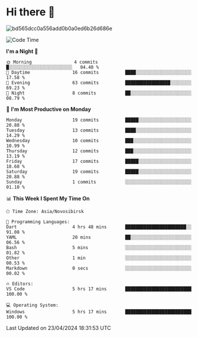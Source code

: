 # Hi there 👋


![bd565dcc0a556add0b0a0ed6b26d686e](https://github.com/Netall0/Netall0/assets/113532176/3b1d4b44-6a21-4538-a6ec-2ba2a7c53f63)



<!--START_SECTION:waka-->
![Code Time](http://img.shields.io/badge/Code%20Time-221%20hrs%2037%20mins-blue)

**I'm a Night 🦉** 

```text
🌞 Morning                4 commits           █░░░░░░░░░░░░░░░░░░░░░░░░   04.40 % 
🌆 Daytime                16 commits          ████░░░░░░░░░░░░░░░░░░░░░   17.58 % 
🌃 Evening                63 commits          █████████████████░░░░░░░░   69.23 % 
🌙 Night                  8 commits           ██░░░░░░░░░░░░░░░░░░░░░░░   08.79 % 
```
📅 **I'm Most Productive on Monday** 

```text
Monday                   19 commits          █████░░░░░░░░░░░░░░░░░░░░   20.88 % 
Tuesday                  13 commits          ████░░░░░░░░░░░░░░░░░░░░░   14.29 % 
Wednesday                10 commits          ███░░░░░░░░░░░░░░░░░░░░░░   10.99 % 
Thursday                 12 commits          ███░░░░░░░░░░░░░░░░░░░░░░   13.19 % 
Friday                   17 commits          █████░░░░░░░░░░░░░░░░░░░░   18.68 % 
Saturday                 19 commits          █████░░░░░░░░░░░░░░░░░░░░   20.88 % 
Sunday                   1 commits           ░░░░░░░░░░░░░░░░░░░░░░░░░   01.10 % 
```


📊 **This Week I Spent My Time On** 

```text
🕑︎ Time Zone: Asia/Novosibirsk

💬 Programming Languages: 
Dart                     4 hrs 48 mins       ███████████████████████░░   91.08 % 
YAML                     20 mins             ██░░░░░░░░░░░░░░░░░░░░░░░   06.56 % 
Bash                     5 mins              ░░░░░░░░░░░░░░░░░░░░░░░░░   01.82 % 
Other                    1 min               ░░░░░░░░░░░░░░░░░░░░░░░░░   00.53 % 
Markdown                 0 secs              ░░░░░░░░░░░░░░░░░░░░░░░░░   00.02 % 

🔥 Editors: 
VS Code                  5 hrs 17 mins       █████████████████████████   100.00 % 

💻 Operating System: 
Windows                  5 hrs 17 mins       █████████████████████████   100.00 % 
```


 Last Updated on 23/04/2024 18:31:53 UTC
<!--END_SECTION:waka-->


